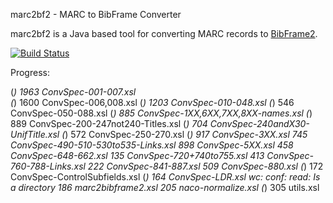 marc2bf2 - MARC to BibFrame Converter
 
marc2bf2 is a Java based tool for converting MARC records to [BibFrame2](https://www.loc.gov/bibframe/docs/bibframe2-model.html). 

[![Build Status](https://travis-ci.com/jiaola/marc2bf2.svg?token=PecqmC3tkGmvJLxUwkq6&branch=master)](https://travis-ci.com/jiaola/marc2bf2)

Progress:

(*)    1963 ConvSpec-001-007.xsl  
(*)    1600 ConvSpec-006,008.xsl
(*)    1203 ConvSpec-010-048.xsl
(*)     546 ConvSpec-050-088.xsl
(*)     885 ConvSpec-1XX,6XX,7XX,8XX-names.xsl
(*)     889 ConvSpec-200-247not240-Titles.xsl
(*)     704 ConvSpec-240andX30-UnifTitle.xsl
(*)     572 ConvSpec-250-270.xsl
(*)     917 ConvSpec-3XX.xsl
     745 ConvSpec-490-510-530to535-Links.xsl
     898 ConvSpec-5XX.xsl
     458 ConvSpec-648-662.xsl
     135 ConvSpec-720+740to755.xsl
     413 ConvSpec-760-788-Links.xsl
     222 ConvSpec-841-887.xsl
     509 ConvSpec-880.xsl
(*)     172 ConvSpec-ControlSubfields.xsl
(*)     164 ConvSpec-LDR.xsl
wc: conf: read: Is a directory
     186 marc2bibframe2.xsl
     205 naco-normalize.xsl
(*)     305 utils.xsl